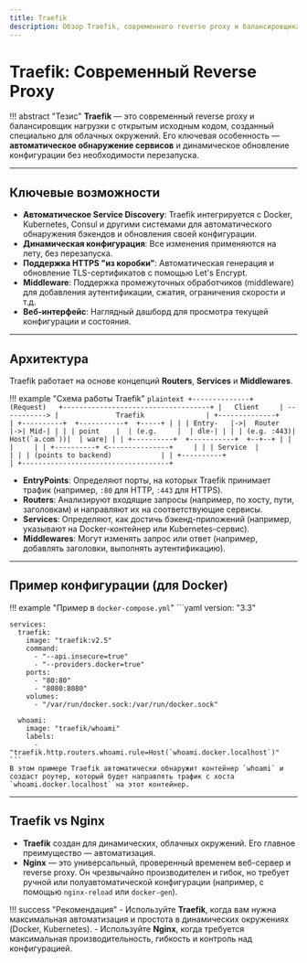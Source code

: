```yaml
---
title: Traefik
description: Обзор Traefik, современного reverse proxy и балансировщика нагрузки.
---
```


# Traefik: Современный Reverse Proxy

!!! abstract "Тезис"
    **Traefik** — это современный reverse proxy и балансировщик нагрузки с открытым исходным кодом, созданный специально для облачных окружений. Его ключевая особенность — **автоматическое обнаружение сервисов** и динамическое обновление конфигурации без необходимости перезапуска.

---

## Ключевые возможности

-   **Автоматическое Service Discovery**: Traefik интегрируется с Docker, Kubernetes, Consul и другими системами для автоматического обнаружения бэкендов и обновления своей конфигурации.
-   **Динамическая конфигурация**: Все изменения применяются на лету, без перезапуска.
-   **Поддержка HTTPS "из коробки"**: Автоматическая генерация и обновление TLS-сертификатов с помощью Let's Encrypt.
-   **Middleware**: Поддержка промежуточных обработчиков (middleware) для добавления аутентификации, сжатия, ограничения скорости и т.д.
-   **Веб-интерфейс**: Наглядный дашборд для просмотра текущей конфигурации и состояния.

---

## Архитектура

Traefik работает на основе концепций **Routers**, **Services** и **Middlewares**.

!!! example "Схема работы Traefik"
    ```plaintext
    +--------------+   (Request)   +------------------------------------+
    |   Client     | -----------> |              Traefik               |
    +--------------+              | +----------+  +-----------+  +-----+ |
                                  | | Entry-   |->|  Router   |->| Mid-| |
                                  | | point    |  | (e.g.     |  | dle-| |
                                  | | (e.g. :443)|  Host(`a.com`))|  | ware| |
                                  | +----------+  +-----------+  +--+--+ |
                                  |                              |     |
                                  | +----------+ <---------------+     |
                                  | | Service  |                       |
                                  | | (points to backend)            |
                                  | +----------+                       |
                                  +------------------------------------+
    ```

-   **EntryPoints**: Определяют порты, на которых Traefik принимает трафик (например, `:80` для HTTP, `:443` для HTTPS).
-   **Routers**: Анализируют входящие запросы (например, по хосту, пути, заголовкам) и направляют их на соответствующие сервисы.
-   **Services**: Определяют, как достичь бэкенд-приложений (например, указывают на Docker-контейнер или Kubernetes-сервис).
-   **Middlewares**: Могут изменять запрос или ответ (например, добавлять заголовки, выполнять аутентификацию).

---

## Пример конфигурации (для Docker)

!!! example "Пример в `docker-compose.yml`"
    ```yaml
    version: "3.3"

    services:
      traefik:
        image: "traefik:v2.5"
        command:
          - "--api.insecure=true"
          - "--providers.docker=true"
        ports:
          - "80:80"
          - "8080:8080"
        volumes:
          - "/var/run/docker.sock:/var/run/docker.sock"

      whoami:
        image: "traefik/whoami"
        labels:
          - "traefik.http.routers.whoami.rule=Host(`whoami.docker.localhost`)"
    ```
    В этом примере Traefik автоматически обнаружит контейнер `whoami` и создаст роутер, который будет направлять трафик с хоста `whoami.docker.localhost` на этот контейнер.

---

## Traefik vs Nginx

-   **Traefik** создан для динамических, облачных окружений. Его главное преимущество — автоматизация.
-   **Nginx** — это универсальный, проверенный временем веб-сервер и reverse proxy. Он чрезвычайно производителен и гибок, но требует ручной или полуавтоматической конфигурации (например, с помощью `nginx-reload` или `docker-gen`).

!!! success "Рекомендация"
    -   Используйте **Traefik**, когда вам нужна максимальная автоматизация и простота в динамических окружениях (Docker, Kubernetes).
    -   Используйте **Nginx**, когда требуется максимальная производительность, гибкость и контроль над конфигурацией.
